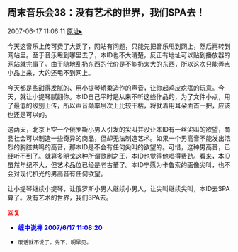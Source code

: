## 周末音乐会38：没有艺术的世界，我们SPA去！
2007-06-17 11:06:11
[原址▸](http://www.fxgan.com/chan_time/2007_01_06/563.htm)



 今天这音乐上传可费了大劲了，网站有问题，只能先把音乐甩到网上，然后再转到网站里。至于音乐甩到哪里去了，本ID也不大清楚，反正有地址可以贴到播放器的网站就完事了。由于随地乱扔东西的代价是不能扔太大的东西，所以这次只能弄点小品上来，大的还甩不到网上。


 


 今天都是些甜得发腻的、用小提琴矫柔造作的声音，让你起鸡皮疙瘩的玩意。今天，就让小提琴腻翻你。本ID自己平时是从来不听这些作品的，为了文件小点，用了最低的级别上传，所以声音频率层次上比较干枯，将就着用耳朵面首一把，应该也还是可以的。


 


 这两天，北京上空一个俄罗斯小男人引发的尖叫并没让本ID有一丝尖叫的欲望，商品社会可以制造一些奇异的商品，但却无法制造艺术。如果一个男高音不能发出浓烈的胸腔共鸣的高音，那本ID是不会有任何尖叫的欲望的。可惜，这种男高音，已经听不到了。就算多明戈这种所谓歌剧之王，本ID也觉得他唱得费劲。看来，本ID虽然年纪不大，但艺术品位已经是老古董了。本ID宁愿为卡鲁索的画像尖叫，也不会对现代扒光的男高音有任何欲望。


 


 让小提琴继续小提琴，让俄罗斯小男人继续小男人，让尖叫继续尖叫，本ID去SPA算了。没有艺术的世界，我们SPA去。


 


 





<font color='red'>**回复**</font>


- **<font color='blue'>缠中说禅 2007/6/17 11:08:20</font>**
- ```
  废话就不说了，先下，明早见。
  ```
